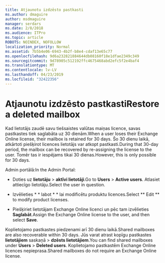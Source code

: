 ```yaml
---
title: Atjaunotu izdzēsto pastkasti
ms.author: dmaguire
author: msdmaguire
manager: serdars
ms.date: 2/8/2018
ms.audience: ITPro
ms.topic: article
ROBOTS: NOINDEX, NOFOLLOW
localization_priority: Normal
ms.assetid: 7b5b4e06-6943-4b2f-b8e4-cdaf13e65c77
ms.openlocfilehash: 9d6a232821884644db08160f18e1dfae2349c349
ms.sourcegitcommit: 9d78905c512192ffc4675468abd2efc5f2e4baf4
ms.translationtype: MT
ms.contentlocale: lv-LV
ms.lasthandoff: 04/23/2019
ms.locfileid: "32422356"
---
```

# <a name="restore-a-deleted-mailbox"></a><span data-ttu-id="bdf0b-102">Atjaunotu izdzēsto pastkasti</span><span class="sxs-lookup"><span data-stu-id="bdf0b-102">Restore a deleted mailbox</span></span>

<span data-ttu-id="bdf0b-103">Kad lietotājs zaudē savu tiešsaistes valūtas maiņas licence, savas pastkastes tiek saglabāta uz 30 dienām.</span><span class="sxs-lookup"><span data-stu-id="bdf0b-103">When a user loses their Exchange Online license, their mailbox is retained for 30 days.</span></span> <span data-ttu-id="bdf0b-104">Šo 30 dienu laikā, atkārtoti piešķirot licences lietotājs var atkopt pastkasti.</span><span class="sxs-lookup"><span data-stu-id="bdf0b-104">During that 30-day period, the mailbox can be recovered by re-assigning the license to the user.</span></span> <span data-ttu-id="bdf0b-105">Tomēr tas ir iespējams tikai 30 dienas.</span><span class="sxs-lookup"><span data-stu-id="bdf0b-105">However, this is only possible for 30 days.</span></span>
  
<span data-ttu-id="bdf0b-106">Admin portālā:</span><span class="sxs-lookup"><span data-stu-id="bdf0b-106">In the Admin Portal:</span></span>
  
- <span data-ttu-id="bdf0b-107">Doties uz **lietotāju** \> **aktīvi lietotāji**.</span><span class="sxs-lookup"><span data-stu-id="bdf0b-107">Go to **Users** \> **Active users**.</span></span> <span data-ttu-id="bdf0b-108">Atlasiet attiecīgo lietotāju.</span><span class="sxs-lookup"><span data-stu-id="bdf0b-108">Select the user in question.</span></span>
    
- <span data-ttu-id="bdf0b-109">Izvēlieties \* \* labot \* \* lai modificētu produktu licences.</span><span class="sxs-lookup"><span data-stu-id="bdf0b-109">Select \*\* Edit \*\* to modify product licenses.</span></span> 
    
- <span data-ttu-id="bdf0b-110">Piešķiriet lietotājam Exchange Online licenci un pēc tam izvēlieties **Saglabāt**.</span><span class="sxs-lookup"><span data-stu-id="bdf0b-110">Assign the Exchange Online license to the user, and then select **Save**.</span></span>
    
<span data-ttu-id="bdf0b-111">Koplietojamo pastkastes piedzenami arī 30 dienu laikā.</span><span class="sxs-lookup"><span data-stu-id="bdf0b-111">Shared mailboxes are also recoverable within 30 days.</span></span> <span data-ttu-id="bdf0b-112">Jūs varat atrast kopīgu pastkastes **lietotājiem** saskaņā \> **dzēsts lietotājiem**.</span><span class="sxs-lookup"><span data-stu-id="bdf0b-112">You can find shared mailboxes under **Users** \> **Deleted users**.</span></span> <span data-ttu-id="bdf0b-113">Koplietojamo pastkastēm Exchange Online licences nepieprasa.</span><span class="sxs-lookup"><span data-stu-id="bdf0b-113">Shared mailboxes do not require an Exchange Online license.</span></span>
  


